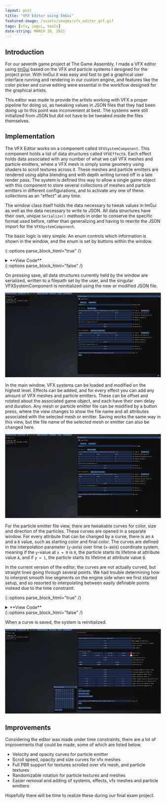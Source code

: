 ```yaml
---
layout: post
title: "VFX Editor using ImGui"
featured-image: /assets/images/vfx_editor_gif.gif
tags: [vfx, imgui, tools]
date-string: MARCH 30, 2021
---
```


<script src="//ajax.googleapis.com/ajax/libs/jquery/1.9.1/jquery.min.js"></script>
<script>window.jQuery || document.write('<script src="_/js/libs/jquery-1.9.1.min.js"><\/script>')</script>

## Introduction

<!--excerpt-begin-->
For our seventh game project at The Game Assembly, I made a VFX editor using <a href="https://github.com/ocornut/imgui">ImGui</a> based on the VFX and particle systems I designed for the project prior.
 With ImGui it was easy and fast to get a graphical user interface running and rendering in our custom engine, and features like the color picker and curve editing were essential in the workflow designed for the graphical artists.
<!--excerpt-end-->

This editor was made to provide the artists working with VFX a proper pipeline for doing so, as tweaking values in JSON files that they had been doing up to this point was inconvenient at best.
The systems were still initialized from JSON but did not have to be tweaked inside the files themselves. 

## Implementation

The VFX Editor works on a component called `VFXSystemComponent`. This component holds a list of data structures called `VFXEffect`s. 
Each effect holds data associated with any number of what we call VFX meshes and particle emitters, where a VFX mesh is simply some geometry using shaders to scroll textures across it. These meshes and particle emitters are rendered using alpha blending and with depth writing turned off in a late render pass.
The system is defined this way to allow a single game object with this component to store several collections of meshes and particle emitters in different configurations, and to activate any one of these collections as an "effect" at any time.

The window class itself holds the data necessary to tweak values in ImGui as well as the data necessary to write to JSON. All data structures have their own, unique `Serialize()` methods in order to conserve the specific format used before, rather than generalizing and having to rewrite the JSON import for the `VFXSystemComponent`.

The basic logic is very simple. An enum controls which information is shown in the window, and the enum is set by buttons within the window.

{::options parse_block_html="true" /}
<details><summary markdown="span">**View Code**</summary>

```c++
void IronWroughtImGui::CVFXEditorWindow::OnInspectorGUI()
{
	ImGui::Begin(Name(), Open());

	switch (myCurrentMenu)
	{
	case IronWroughtImGui::EVFXEditorMenu::MainMenu:
		ShowMainMenu();
		break;
	case IronWroughtImGui::EVFXEditorMenu::VFXMeshView:
		ShowVFXMeshWindow();
		break;
	case IronWroughtImGui::EVFXEditorMenu::ParticleEmitterView:
		ShowParticleEffectWindow();
		break;
	default:
		break;
	}

	ImGui::End();
}
```

</details>
{::options parse_block_html="false" /}

On pressing save, all data structures currently held by the window are serialized, written to a filepath set by the user, and the singular VFXSystemComponent is reinitialized using the new or modified JSON file.

<a href="/assets/images/vfx_save.gif"><img class="centered full" src="/assets/images/vfx_save.gif"></a>

In the main window, VFX systems can be loaded and modified on the highest level. Effects can be added, and for every effect you can add any amount of VFX meshes and particle emitters. These can be offset and rotated about the associated game object, and each have their own delay and duration.
Any mesh or particle emitter file can be modified by a button press, where the view changes to show the file name and all attributes associated with the selected mesh or emitter. Saving works the same way in this view, but the file name of the selected mesh or emitter can also be changed here. 

<a href="/assets/images/vfx_open_separate_files.gif"><img class="centered full" src="/assets/images/vfx_open_separate_files.gif"></a>

For the particle emitter file view, there are tweakable curves for color, size and direction of the particles. These curves are opened in a separate window. For every attribute that can be changed by a curve, there is an `A` and a `B` value, such as starting color and final color. 
The curves are defined in the interpolation parameter (`y`-axis) over time (`x`-axis) coordinate system, meaning if the `y`-value at `x = 0` is `0`, the particle starts its lifetime at attribute value `A`, and if `y = 1`, the particle starts its lifetime at attribute value `B`.

In the current version of the editor, the curves are not actually curved, but straight lines going through several points. We had trouble determining how to interpret smooth line segments on the engine side when we first started setup, 
and so resorted to interpolating between easily definable points instead due to the time constraint. 

{::options parse_block_html="true" /}
<details><summary markdown="span">**View Code**</summary>

```c++
const float SVFXEffect::CalculateInterpolator(const std::vector<Vector2>& somePoints, const float t) const
{
	unsigned int pointIndex = static_cast<unsigned int>(somePoints.size() - 1);
	
	for (unsigned int j = 1; j < somePoints.size() - 1; ++j)
	{
		if (t < somePoints[j].x && t > somePoints[j - 1].x)
		{
			pointIndex = j;
			break;
		}
	}
	
	// Nice function inspired by Freya Holmer, inverse lerps from one range and lerps into another
	float val = Remap(somePoints[pointIndex - 1].x, somePoints[pointIndex].x, 0.0f, 1.0f, t);
	return Lerp(somePoints[pointIndex - 1].y, somePoints[pointIndex].y, val);
}

void SVFXEffect::UpdateParticles(unsigned int anIndex, CParticleEmitter::SParticleData& particleData)
{
	// ...

	for (UINT i = 0; i < myParticleVertices[anIndex].size(); ++i)
	{
		float quotient = myParticleVertices[anIndex][i].myLifeTime / particleData.myParticleLifetime;		
	
		if (!particleData.myColorCurve.empty())
		{
			myParticleVertices[anIndex][i].myColor = Vector4::Lerp
			(
				particleData.myParticleStartColor,
				particleData.myParticleEndColor,
				CalculateInterpolator(particleData.myColorCurve, quotient)
			);
		}

		// ... Continue updating particles
	}
}
```

</details>
{::options parse_block_html="false" /}

When a curve is saved, the system is reinitialized.

<a href="/assets/images/vfx_size_curve.gif"><img class="centered full" src="/assets/images/vfx_size_curve.gif"></a>

## Improvements

Considering the editor was made under time constraints, there are a lot of improvements that could be made, some of which are listed below.

* Velocity and opacity curves for particle emitter
* Scroll speed, opacity and size curves for vfx meshes
* Full PBR support for textures scrolled over vfx mesh, and particle textures
* Randomizable rotation for particle textures and meshes
* Easier removal and adding of systems, effects, vfx meshes and particle emitters

Hopefully there will be time to realize these during our final exam project.

<script src="/assets/js/jquery.photoset-grid.js"></script>
<script type="text/javascript">
    $('.photoset-grid-custom').photosetGrid({
    // Set the gutter between columns and rows
    gutter: '5px',
  
    // Wrap the images in links
    highresLinks: true,
  
    // Asign a common rel attribute
    rel: 'print-gallery',

    onInit: function(){},
    
    onComplete: function(){
        // Show the grid after it renders
        $('.photoset-grid-custom').attr('style', '');
    }
});
</script>